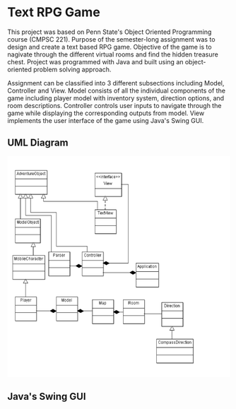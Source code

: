 # Text RPG Game
This project was based on Penn State's Object Oriented Programming course (CMPSC 221). Purpose of the semester-long assignment was to design and create a text based RPG game. Objective of the game is to nagivate through the different virtual rooms and find the hidden treasure chest. Project was programmed with Java and built using an object-oriented problem solving approach. 

Assignment can be classified into 3 different subsections including Model, Controller and View. Model consists of all the individual components of the game including player model with inventory system, direction options, and room descriptions. Controller controls user inputs to navigate through the game while displaying the corresponding outputs from model. View implements the user interface of the game using Java's Swing GUI. 

## UML Diagram
<p align="center">
  <img width="600" height="500" src="https://github.com/stevens34400/Text_RPG_Game/blob/master/images/UML_design.png">
</p>

## Java's Swing GUI
